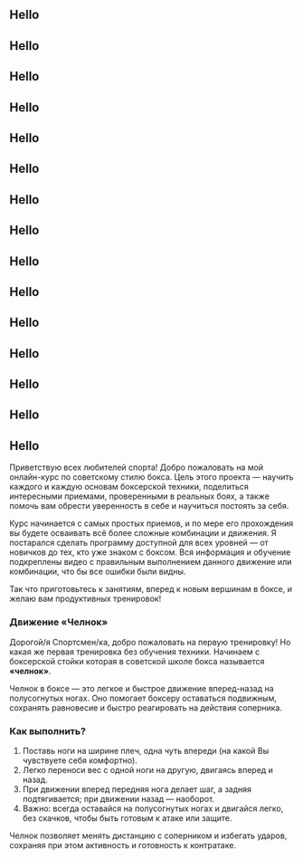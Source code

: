 ﻿
## Hello
## Hello
## Hello
## Hello
## Hello
## Hello
## Hello
## Hello
## Hello
## Hello
## Hello
## Hello
## Hello
## Hello
## Hello

Приветствую всех любителей спорта! Добро пожаловать на мой онлайн-курс по советскому стилю бокса. Цель этого проекта — научить каждого и каждую основам боксерской техники, поделиться интересными приемами, проверенными в реальных боях, а также помочь вам обрести уверенность в себе и научиться постоять за себя.

Курс начинается с самых простых приемов, и по мере его прохождения вы будете осваивать всё более сложные комбинации и движения. Я постарался сделать программу доступной для всех уровней — от новичков до тех, кто уже знаком с боксом. Вся информация и обучение подкреплены видео с правильным выполнением данного движение или комбинации, что бы все ошибки были видны.

Так что приготовьтесь к занятиям, вперед к новым вершинам в боксе, и желаю вам продуктивных тренировок!

### Движение «Челнок»

Дорогой/я Спортсмен/ка, добро пожаловать на первую тренировку! Но какая же первая тренировка без обучения техники. Начинаем с боксерской стойки которая в советской школе бокса называется **«челнок»**.

Челнок в боксе — это легкое и быстрое движение вперед-назад на полусогнутых ногах. Оно помогает боксеру оставаться подвижным, сохранять равновесие и быстро реагировать на действия соперника.

### Как выполнить?

1. Поставь ноги на ширине плеч, одна чуть впереди (на какой Вы чувствуете себя комфортно).
2. Легко переноси вес с одной ноги на другую, двигаясь вперед и назад.
3. При движении вперед передняя нога делает шаг, а задняя подтягивается; при движении назад — наоборот.
4. Важно: всегда оставайся на полусогнутых ногах и двигайся легко, без скачков, чтобы быть готовым к атаке или защите.

Челнок позволяет менять дистанцию с соперником и избегать ударов, сохраняя при этом активность и готовность к контратаке.